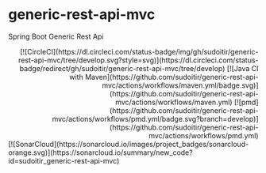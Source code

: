 # generic-rest-api-mvc
Spring Boot Generic Rest Api
<div align="right">
[![CircleCI](https://dl.circleci.com/status-badge/img/gh/sudoitir/generic-rest-api-mvc/tree/develop.svg?style=svg)](https://dl.circleci.com/status-badge/redirect/gh/sudoitir/generic-rest-api-mvc/tree/develop)
[![Java CI with Maven](https://github.com/sudoitir/generic-rest-api-mvc/actions/workflows/maven.yml/badge.svg)](https://github.com/sudoitir/generic-rest-api-mvc/actions/workflows/maven.yml)
[![pmd](https://github.com/sudoitir/generic-rest-api-mvc/actions/workflows/pmd.yml/badge.svg?branch=develop)](https://github.com/sudoitir/generic-rest-api-mvc/actions/workflows/pmd.yml)
</div>
<div align="left">
[![SonarCloud](https://sonarcloud.io/images/project_badges/sonarcloud-orange.svg)](https://sonarcloud.io/summary/new_code?id=sudoitir_generic-rest-api-mvc)
</div>

